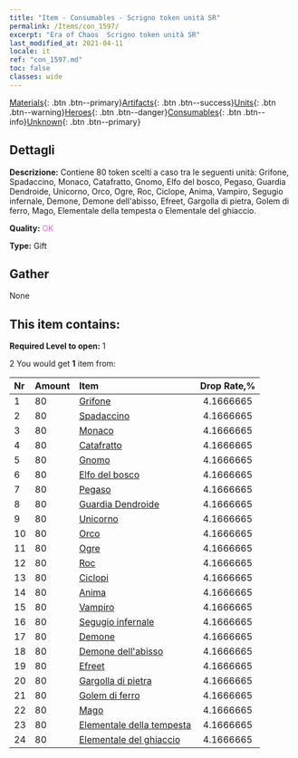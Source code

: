 ```yaml
---
title: "Item - Consumables - Scrigno token unità SR"
permalink: /Items/con_1597/
excerpt: "Era of Chaos  Scrigno token unità SR"
last_modified_at: 2021-04-11
locale: it
ref: "con_1597.md"
toc: false
classes: wide
---
```

 [Materials](/it/Items/){: .btn .btn--primary}[Artifacts](/it/Items/Artifacts/){: .btn .btn--success}[Units](/it/Items/Units/){: .btn .btn--warning}[Heroes](/it/Items/Heroes/){: .btn .btn--danger}[Consumables](/it/Items/Consumables/){: .btn .btn--info}[Unknown](/it/Items/Unknown/){: .btn .btn--primary}

## Dettagli
 **Descrizione:** Contiene 80 token scelti a caso tra le seguenti unità: Grifone, Spadaccino, Monaco, Catafratto, Gnomo, Elfo del bosco, Pegaso, Guardia Dendroide, Unicorno, Orco, Ogre, Roc, Ciclope, Anima, Vampiro, Segugio infernale, Demone, Demone dell'abisso, Efreet, Gargolla di pietra, Golem di ferro, Mago, Elementale della tempesta o Elementale del ghiaccio.

 **Quality:** <span style="color: #DA70D6">OK</span>

 **Type:** Gift

## Gather

  None

## This item contains:

 **Required Level to open:** 1

 2 You would get **1** item  from:

  | Nr | Amount |     Item    | Drop Rate,% |
  |:---|:-------|:------------|:---------:|
  | 1 | 80 | [Grifone](/it/Items/unt_192/) | 4.1666665 | 
  | 2 | 80 | [Spadaccino](/it/Items/unt_193/) | 4.1666665 | 
  | 3 | 80 | [Monaco](/it/Items/unt_194/) | 4.1666665 | 
  | 4 | 80 | [Catafratto](/it/Items/unt_195/) | 4.1666665 | 
  | 5 | 80 | [Gnomo](/it/Items/unt_200/) | 4.1666665 | 
  | 6 | 80 | [Elfo del bosco](/it/Items/unt_201/) | 4.1666665 | 
  | 7 | 80 | [Pegaso](/it/Items/unt_202/) | 4.1666665 | 
  | 8 | 80 | [Guardia Dendroide](/it/Items/unt_203/) | 4.1666665 | 
  | 9 | 80 | [Unicorno](/it/Items/unt_204/) | 4.1666665 | 
  | 10 | 80 | [Orco](/it/Items/unt_219/) | 4.1666665 | 
  | 11 | 80 | [Ogre](/it/Items/unt_220/) | 4.1666665 | 
  | 12 | 80 | [Roc](/it/Items/unt_221/) | 4.1666665 | 
  | 13 | 80 | [Ciclopi](/it/Items/unt_222/) | 4.1666665 | 
  | 14 | 80 | [Anima](/it/Items/unt_210/) | 4.1666665 | 
  | 15 | 80 | [Vampiro](/it/Items/unt_211/) | 4.1666665 | 
  | 16 | 80 | [Segugio infernale](/it/Items/unt_228/) | 4.1666665 | 
  | 17 | 80 | [Demone](/it/Items/unt_229/) | 4.1666665 | 
  | 18 | 80 | [Demone dell'abisso](/it/Items/unt_230/) | 4.1666665 | 
  | 19 | 80 | [Efreet](/it/Items/unt_231/) | 4.1666665 | 
  | 20 | 80 | [Gargolla di pietra](/it/Items/unt_236/) | 4.1666665 | 
  | 21 | 80 | [Golem di ferro](/it/Items/unt_237/) | 4.1666665 | 
  | 22 | 80 | [Mago](/it/Items/unt_238/) | 4.1666665 | 
  | 23 | 80 | [Elementale della tempesta](/it/Items/unt_263/) | 4.1666665 | 
  | 24 | 80 | [Elementale del ghiaccio](/it/Items/unt_264/) | 4.1666665 | 
